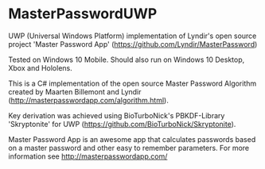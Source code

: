 # MasterPasswordUWP
UWP (Universal Windows Platform) implementation of Lyndir's open source project 'Master Password App' (https://github.com/Lyndir/MasterPassword)
 
Tested on Windows 10 Mobile. Should also run on Windows 10 Desktop, Xbox and Hololens.

This is a C# implementation of the open source Master Password Algorithm created by Maarten Billemont and Lyndir  (http://masterpasswordapp.com/algorithm.html). 

Key derivation was achieved using BioTurboNick's PBKDF-Library 'Skryptonite' for UWP (https://github.com/BioTurboNick/Skryptonite).

Master Password App is an awesome app that calculates passwords based on a master password and other easy to remember parameters. For more information see http://masterpasswordapp.com/
